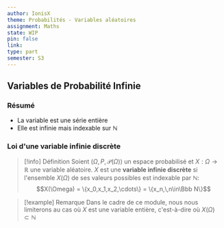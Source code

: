 ```yaml
---
author: IonisX
theme: Probabilités - Variables aléatoires
assignment: Maths
state: WIP
pin: false
link: 
type: part
semester: S3
---
```

## Variables de Probabilité Infinie
### Résumé
+ La variable est une série entière
+ Elle est infinie mais indexable sur $\mathbb{N}$

### Loi d'une variable infinie discrète

>[!info] Définition 
>Soient $\big(\Omega,P,\mathcal{P}(\Omega)\big)$ un espace probabilisé et $X:\Omega\longrightarrow\mathbb{R}$ une variable aléatoire.
>$X$ est une **variable infinie discrète** si l'ensemble $X(\Omega)$ de ses valeurs possibles est indexable par $\mathbb{N}$:$$X(\Omega) = \{x_0,x_1,x_2,\cdots\} = \{x_n,\,n\in\Bbb N\}$$

>[!example] Remarque
>Dans le cadre de ce module, nous nous limiterons au cas où $X$ est une variable entière, c'est-à-dire où $X(\Omega)\subset\mathbb{N}$